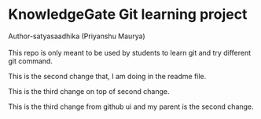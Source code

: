 # KnowledgeGate Git learning project

Author-satyasaadhika (Priyanshu Maurya)
<br>
<br>
This repo is only meant to be used by students to learn git and try different git command.

This is the second change that, I am doing in the readme file.

This is the third change on top of second change.

This is the third change from github ui and my parent is the second change.



